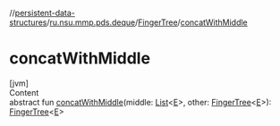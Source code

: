 //[persistent-data-structures](../../index.md)/[ru.nsu.mmp.pds.deque](../index.md)/[FingerTree](index.md)/[concatWithMiddle](concat-with-middle.md)



# concatWithMiddle  
[jvm]  
Content  
abstract fun [concatWithMiddle](concat-with-middle.md)(middle: [List](https://kotlinlang.org/api/latest/jvm/stdlib/kotlin.collections/-list/index.html)<[E](index.md)>, other: [FingerTree](index.md)<[E](index.md)>): [FingerTree](index.md)<[E](index.md)>  



